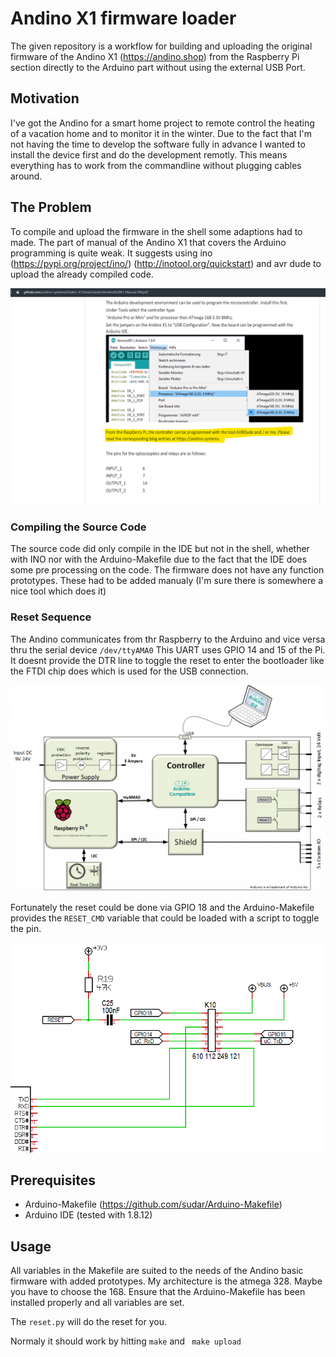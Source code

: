 # Andino X1 firmware loader
The given repository is a workflow for building and uploading the original firmware of the Andino X1 (https://andino.shop) from the Raspberry Pi section directly to the Arduino part without using the external USB Port.


## Motivation
I've got the Andino for a smart home project to remote control the heating of a vacation home and to monitor it in the winter. Due to the fact that I'm not having the time to develop the software fully in advance I wanted to install the device first and
do the development remotly. This means everything has to work from the commandline without plugging cables around.

## The Problem
To compile and upload the firmware in the shell some adaptions had to made. 
The part of manual of the Andino X1 that covers the Arduino programming is quite weak. It suggests using ino (https://pypi.org/project/ino/) (http://inotool.org/quickstart) and avr dude to upload the already compiled code.

![Image of Manual screenshot](https://github.com/ewenzlaff/AndinoX1_firmware_loader/blob/master/Andino_Manual_Screenshot.png)
### Compiling the Source Code
The source code did only compile in the IDE but not in the shell, whether with INO nor with the Arduino-Makefile due to the fact that the IDE does some pre processing on the code. The firmware does not have any function prototypes. These had to
be added manualy (I'm sure there is somewhere a nice tool which does it)
### Reset Sequence

The Andino communicates from thr Raspberry to the Arduino and vice versa thru the serial device ```/dev/ttyAMA0```
This UART uses GPIO 14 and 15 of the Pi. It doesnt provide the DTR line to toggle the reset to enter the bootloader like the FTDI chip does which is used for the USB connection.

![Image of Manual screenshot](https://github.com/andino-systems/Andino-X1/blob/master/doc/img/Andino-X1-Block-schema-1024x671.png)

Fortunately the reset could be done via GPIO 18 and the Arduino-Makefile provides the  ``` RESET_CMD ``` variable that could be loaded with a script to toggle the pin.



![Image of Manual screenshot](https://github.com/ewenzlaff/AndinoX1_firmware_loader/blob/master/Andino_BaseBord_screenshot.png)




## Prerequisites
- Arduino-Makefile (https://github.com/sudar/Arduino-Makefile)
- Arduino IDE (tested with 1.8.12)

## Usage
All variables in the Makefile are suited to the needs of the Andino basic firmware with added prototypes. My architecture is the atmega 328. Maybe you have to choose the 168. Ensure that the Arduino-Makefile has been installed properly and all variables are set.

The ```reset.py``` will do the reset for you.

Normaly it should work by hitting ``` make ``` and ``` make upload```

